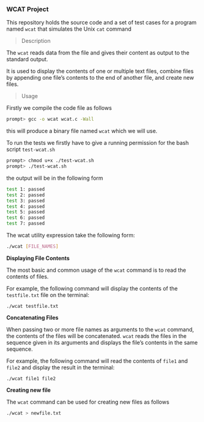 ### WCAT Project

This repository holds the source code and a set of test cases for a program named `wcat` that simulates the Unix `cat` command

> Description

The `wcat` reads data from the file and gives their content as output to the standard output.

It is used to display the contents of one or multiple text files, combine files by appending one file’s contents to the end of another file, and create new files.

> Usage

Firstly we compile the code file as follows

``` bash
prompt> gcc -o wcat wcat.c -Wall 
```

this will produce a binary file named `wcat` which we will use.

To run the tests we firstly have to give a running permission for the bash script `test-wcat.sh`

```bash
prompt> chmod u+x ./test-wcat.sh
prompt> ./test-wcat.sh
```

the output will be in the following form

```bash
test 1: passed
test 2: passed
test 3: passed
test 4: passed
test 5: passed
test 6: passed
test 7: passed
```

The wcat utility expression take the following form:

```sh
./wcat [FILE_NAMES]
```

**Displaying File Contents**

The most basic and common usage of the `wcat` command is to read the contents of files.

For example, the following command will display the contents of the `testfile.txt` file on the terminal:

```
./wcat testfile.txt
```

**Concatenating Files**

When passing two or more file names as arguments to the `wcat` command, the contents of the files will be concatenated. `wcat` reads the files in the sequence given in its arguments and displays the file’s contents in the same sequence.

For example, the following command will read the contents of `file1` and `file2` and display the result in the terminal:

```
./wcat file1 file2
```

**Creating new file**

The `wcat` command can be used for creating new files as follows

```bash
./wcat > newfile.txt
```



